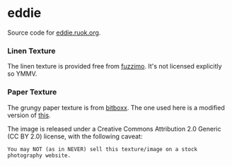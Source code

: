 eddie
=====

Source code for [eddie.ruok.org](eddie.ruok.org).

### Linen Texture ###

The linen texture is provided free from [fuzzimo](http://www.fuzzimo.com/free-hi-res-canvas-textures-seamless/). It's not licensed explicitly so YMMV.

### Paper Texture ###

The grungy paper texture is from [bitboxx](http://www.bittbox.com/freebies/free-high-res-grungy-paper-textures). The one used here is a modified version of [this](http://www.flickr.com/photos/31124107@N00/2118265369/).

The image is released under a Creative Commons Attribution 2.0 Generic (CC BY 2.0) license, with the following caveat:

    You may NOT (as in NEVER) sell this texture/image on a stock photography website.

